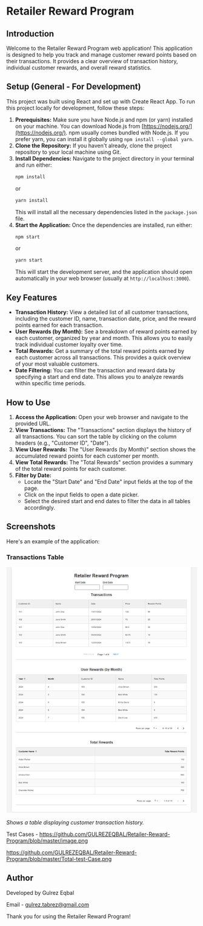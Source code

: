 # Retailer Reward Program

## Introduction

Welcome to the Retailer Reward Program web application! This application is designed to help you track and manage customer reward points based on their transactions. It provides a clear overview of transaction history, individual customer rewards, and overall reward statistics.



## Setup (General - For Development)

This project was built using React and set up with Create React App. To run this project locally for development, follow these steps:

1.  **Prerequisites:** Make sure you have Node.js and npm (or yarn) installed on your machine. You can download Node.js from [https://nodejs.org/](https://nodejs.org/). npm usually comes bundled with Node.js. If you prefer yarn, you can install it globally using `npm install --global yarn`.
2.  **Clone the Repository:** If you haven't already, clone the project repository to your local machine using Git.
3.  **Install Dependencies:** Navigate to the project directory in your terminal and run either:
    ```bash
    npm install
    ```
    or
    ```bash
    yarn install
    ```
    This will install all the necessary dependencies listed in the `package.json` file.
4.  **Start the Application:** Once the dependencies are installed, run either:
    ```bash
    npm start
    ```
    or
    ```bash
    yarn start
    ```
    This will start the development server, and the application should open automatically in your web browser (usually at `http://localhost:3000`).

## Key Features

* **Transaction History:** View a detailed list of all customer transactions, including the customer ID, name, transaction date, price, and the reward points earned for each transaction.
* **User Rewards (by Month):** See a breakdown of reward points earned by each customer, organized by year and month. This allows you to easily track individual customer loyalty over time.
* **Total Rewards:** Get a summary of the total reward points earned by each customer across all transactions. This provides a quick overview of your most valuable customers.
* **Date Filtering:** You can filter the transaction and reward data by specifying a start and end date. This allows you to analyze rewards within specific time periods.

## How to Use

1.  **Access the Application:** Open your web browser and navigate to the provided URL.
2.  **View Transactions:** The "Transactions" section displays the history of all transactions. You can sort the table by clicking on the column headers (e.g., "Customer ID", "Date").
3.  **View User Rewards:** The "User Rewards (by Month)" section shows the accumulated reward points for each customer per month.
4.  **View Total Rewards:** The "Total Rewards" section provides a summary of the total reward points for each customer.
5.  **Filter by Date:**
    * Locate the "Start Date" and "End Date" input fields at the top of the page.
    * Click on the input fields to open a date picker.
    * Select the desired start and end dates to filter the data in all tables accordingly.

## Screenshots

Here's an example of the application:

### Transactions Table
![Screenshot of the Transactions Table](https://github.com/GULREZEQBAL/Retail-Rewards-App/blob/master/Screenshot%202025-04-14%20192823.png)

*Shows a table displaying customer transaction history.*

Test Cases -  https://github.com/GULREZEQBAL/Retailer-Reward-Program/blob/master/image.png

https://github.com/GULREZEQBAL/Retailer-Reward-Program/blob/master/Total-test-Case.png

## Author

Developed by Gulrez Eqbal

Email - gulrez.tabrez@gmail.com





Thank you for using the Retailer Reward Program!
